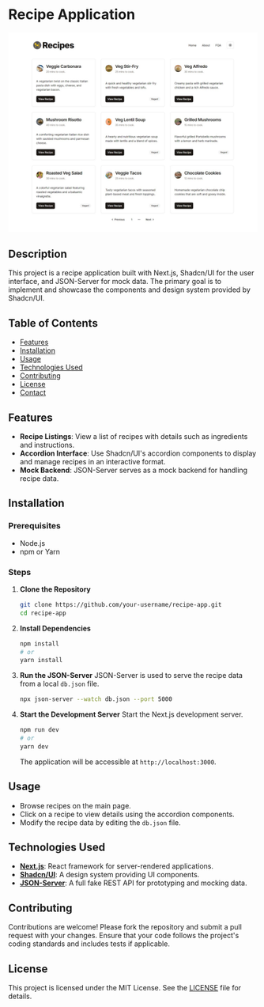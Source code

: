 # Recipe Application

<img src="public/home.jpg" alt="recipe">

## Description

This project is a recipe application built with Next.js, Shadcn/UI for the user interface, and JSON-Server for mock
data. The primary goal is to implement and showcase the components and design system provided by Shadcn/UI.

## Table of Contents

- [Features](#features)
- [Installation](#installation)
- [Usage](#usage)
- [Technologies Used](#technologies-used)
- [Contributing](#contributing)
- [License](#license)
- [Contact](#contact)

## Features

- **Recipe Listings**: View a list of recipes with details such as ingredients and instructions.
- **Accordion Interface**: Use Shadcn/UI's accordion components to display and manage recipes in an interactive format.
- **Mock Backend**: JSON-Server serves as a mock backend for handling recipe data.

## Installation

### Prerequisites

- Node.js
- npm or Yarn

### Steps

1. **Clone the Repository**
   ```bash
   git clone https://github.com/your-username/recipe-app.git
   cd recipe-app
   ```

2. **Install Dependencies**
   ```bash
   npm install
   # or
   yarn install
   ```

3. **Run the JSON-Server**
   JSON-Server is used to serve the recipe data from a local `db.json` file.

   ```bash
   npx json-server --watch db.json --port 5000
   ```

4. **Start the Development Server**
   Start the Next.js development server.

   ```bash
   npm run dev
   # or
   yarn dev
   ```

   The application will be accessible at `http://localhost:3000`.

## Usage

- Browse recipes on the main page.
- Click on a recipe to view details using the accordion components.
- Modify the recipe data by editing the `db.json` file.

## Technologies Used

- **[Next.js](https://nextjs.org/)**: React framework for server-rendered applications.
- **[Shadcn/UI](https://shadcn.dev/)**: A design system providing UI components.
- **[JSON-Server](https://github.com/typicode/json-server)**: A full fake REST API for prototyping and mocking data.

## Contributing

Contributions are welcome! Please fork the repository and submit a pull request with your changes. Ensure that your code
follows the project's coding standards and includes tests if applicable.

## License

This project is licensed under the MIT License. See the [LICENSE](LICENSE) file for details.
